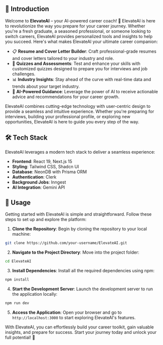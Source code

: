 ## 🌟 Introduction

Welcome to **ElevateAI** – your AI-powered career coach! 🚀 ElevateAI is here to revolutionize the way you prepare for your career journey. Whether you're a fresh graduate, a seasoned professional, or someone looking to switch careers, ElevateAI provides personalized tools and insights to help you succeed. Here's what makes ElevateAI your ultimate career companion:

- 📋 **Resume and Cover Letter Builder**: Craft professional-grade resumes and cover letters tailored to your industry and role.
- 🧠 **Quizzes and Assessments**: Test and enhance your skills with customized quizzes designed to prepare you for interviews and job challenges.
- 📊 **Industry Insights**: Stay ahead of the curve with real-time data and trends about your target industry.
- 🤖 **AI-Powered Guidance**: Leverage the power of AI to receive actionable advice and recommendations for your career growth.

ElevateAI combines cutting-edge technology with user-centric design to provide a seamless and intuitive experience. Whether you're preparing for interviews, building your professional profile, or exploring new opportunities, ElevateAI is here to guide you every step of the way.

## 🛠️ Tech Stack

ElevateAI leverages a modern tech stack to deliver a seamless experience:

- **Frontend**: React 19, Next.js 15
- **Styling**: Tailwind CSS, Shadcn UI
- **Database**: NeonDB with Prisma ORM
- **Authentication**: Clerk
- **Background Jobs**: Inngest
- **AI Integration**: Gemini API

## 🚀 Usage

Getting started with ElevateAI is simple and straightforward. Follow these steps to set up and explore the platform:

1. **Clone the Repository**:
   Begin by cloning the repository to your local machine:

```bash
git clone https://github.com/your-username/ElevateAI.git
```

2. **Navigate to the Project Directory**:
   Move into the project folder:

```bash
cd ElevateAI
```

3. **Install Dependencies**:
   Install all the required dependencies using npm:

```bash
npm install
```

4. **Start the Development Server**:
   Launch the development server to run the application locally:

```bash
npm run dev
```

5. **Access the Application**:
   Open your browser and go to `http://localhost:3000` to start exploring ElevateAI's features.

With ElevateAI, you can effortlessly build your career toolkit, gain valuable insights, and prepare for success. Start your journey today and unlock your full potential! 🌟
